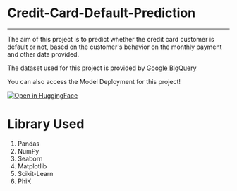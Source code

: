 # Credit-Card-Default-Prediction
---

The aim of this project is to predict whether the credit card customer is default or not, based on the customer's behavior on the monthly payment and other data provided.

The dataset used for this project is provided by [Google BigQuery](https://console.cloud.google.com/bigquery?p=bigquery-public-data&d=ml_datasets&t=credit_card_default&page=table&project=precise-rite-371502&ws=!1m5!1m4!4m3!1sbigquery-public-data!2sml_datasets!3scredit_card_default)


You can also access the Model Deployment for this project!

[![Open in HuggingFace](https://static.streamlit.io/badges/streamlit_badge_black_white.svg)](https://huggingface.co/spaces/mfandhi/credit-card-default)


# Library Used
1. Pandas
2. NumPy
3. Seaborn
4. Matplotlib
5. Scikit-Learn
6. PhiK

